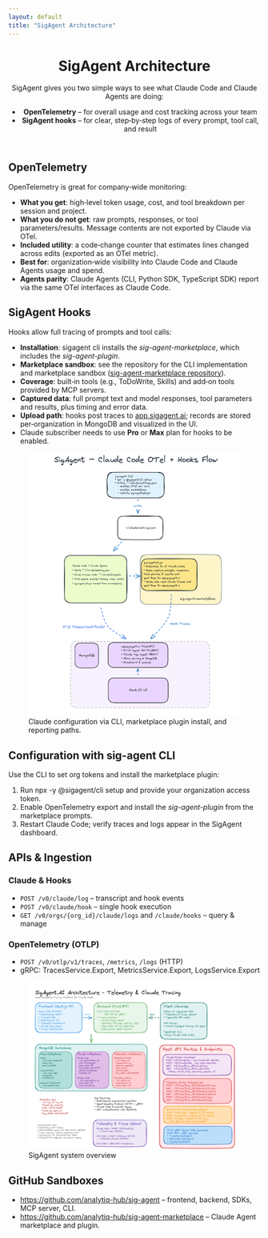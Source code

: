 ```yaml
---
layout: default
title: "SigAgent Architecture"
---
```


<div class="max-w-7xl mx-auto px-4 sm:px-6 md:px-8 py-8">
  <header class="mb-8">
    <h1 class="text-4xl font-bold text-gray-900 mb-4">SigAgent Architecture</h1>
    <p class="text-gray-700">
      SigAgent gives you two simple ways to see what Claude Code and Claude Agents are doing:
    </p>
    <ul class="list-disc list-inside mt-3 text-gray-700">
      <li><strong>OpenTelemetry</strong> – for overall usage and cost tracking across your team</li>
      <li><strong>SigAgent hooks</strong> – for clear, step‑by‑step logs of every prompt, tool call, and result</li>
    </ul>
  </header>


  <section class="mb-8">
    <div class="grid grid-cols-1 lg:grid-cols-2 gap-6">
      <div class="bg-white rounded-lg shadow-lg p-6 md:p-8">
        <h2 class="text-2xl font-semibold text-gray-900 mb-4">OpenTelemetry</h2>
        <p class="text-gray-700 mb-3">OpenTelemetry is great for company‑wide monitoring:</p>
        <ul class="list-disc list-inside text-gray-700 space-y-2">
          <li><strong>What you get</strong>: high‑level token usage, cost, and tool breakdown per session and project.</li>
          <li><strong>What you do not get</strong>: raw prompts, responses, or tool parameters/results. Message contents are not exported by Claude via OTel.</li>
          <li><strong>Included utility</strong>: a code‑change counter that estimates lines changed across edits (exported as an OTel metric).</li>
          <li><strong>Best for</strong>: organization‑wide visibility into Claude Code and Claude Agents usage and spend.</li>
          <li><strong>Agents parity</strong>: Claude Agents (CLI, Python SDK, TypeScript SDK) report via the same OTel interfaces as Claude Code.</li>
        </ul>
      </div>
      <div class="bg-white rounded-lg shadow-lg p-6 md:p-8">
        <h2 class="text-2xl font-semibold text-gray-900 mb-4">SigAgent Hooks</h2>
        <p class="text-gray-700 mb-4">Hooks allow full tracing of prompts and tool calls:</p>
        <ul class="list-disc list-inside text-gray-700 space-y-2">
          <li><strong>Installation</strong>: sigagent cli installs the <em>sig-agent-marketplace</em>, which includes the <em>sig-agent-plugin</em>.</li>
          <li><strong>Marketplace sandbox</strong>: see the repository for the CLI implementation and marketplace sandbox
            (<a class="text-blue-600 hover:text-blue-800 underline" href="github.com/analytiq-hub/sig-agent-marketplace" target="_blank" rel="noopener noreferrer">sig-agent-marketplace repository</a>).</li>
          <li><strong>Coverage</strong>: built‑in tools (e.g., ToDoWrite, Skills) and add‑on tools provided by MCP servers.</li>
          <li><strong>Captured data</strong>: full prompt text and model responses, tool parameters and results, plus timing and error data.</li>
          <li><strong>Upload path</strong>: hooks post traces to <a class="text-blue-600 hover:text-blue-800 underline" href="https://app.sigagent.ai" target="_blank" rel="noopener noreferrer">app.sigagent.ai</a>; records are stored per‑organization in MongoDB and visualized in the UI.</li>
          <li>Claude subscriber needs to use <strong>Pro</strong> or <strong>Max</strong> plan for hooks to be enabled.</li>
        </ul>
      </div>
    </div>
  </section>

  <!-- Key overview diagram panel, matching other panel widths -->
  <section class="bg-white rounded-lg shadow-lg p-6 md:p-8 mb-8">
    <figure class="flex flex-col items-center">
      <img class="w-1/2 rounded-lg border border-gray-200" src="/assets/images/sig_agent_claude_architecture.png" alt="Claude + SigAgent configuration overview" />
      <figcaption class="text-sm text-gray-500 mt-2">Claude configuration via CLI, marketplace plugin install, and reporting paths.</figcaption>
    </figure>
  </section>

  <section class="bg-white rounded-lg shadow-lg p-6 md:p-8 mb-8">
    <h2 class="text-2xl font-semibold text-gray-900 mb-4">Configuration with sig-agent CLI</h2>
    <p class="text-gray-700">Use the CLI to set org tokens and install the marketplace plugin:</p>
    <ol class="list-decimal list-inside mt-2 space-y-2 text-gray-700">
      <li>Run <span class="bg-gray-900 text-green-300 rounded px-2 py-1 font-mono text-sm">npx -y @sigagent/cli setup</span> and provide your organization access token.</li>
      <li>Enable OpenTelemetry export and install the <em>sig-agent-plugin</em> from the marketplace prompts.</li>
      <li>Restart Claude Code; verify traces and logs appear in the SigAgent dashboard.</li>
    </ol>
  </section>

  <section class="bg-white rounded-lg shadow-lg p-6 md:p-8 mb-8">
    <h2 class="text-2xl font-semibold text-gray-900 mb-4">APIs & Ingestion</h2>
    <div class="grid md:grid-cols-2 gap-6 text-gray-700">
      <div>
        <h3 class="text-xl font-medium text-gray-900">Claude & Hooks</h3>
        <ul class="list-disc list-inside mt-2 space-y-1">
          <li><code>POST /v0/claude/log</code> – transcript and hook events</li>
          <li><code>POST /v0/claude/hook</code> – single hook execution</li>
          <li><code>GET /v0/orgs/{org_id}/claude/logs</code> and <code>/claude/hooks</code> – query & manage</li>
        </ul>
      </div>
      <div>
        <h3 class="text-xl font-medium text-gray-900">OpenTelemetry (OTLP)</h3>
        <ul class="list-disc list-inside mt-2 space-y-1">
          <li><code>POST /v0/otlp/v1/traces</code>, <code>/metrics</code>, <code>/logs</code> (HTTP)</li>
          <li>gRPC: TracesService.Export, MetricsService.Export, LogsService.Export</li>
        </ul>
      </div>
    </div>
  </section>

  <section class="bg-white rounded-lg shadow-lg p-6 md:p-8">
    <figure class="flex flex-col items-center">
      <img class="rounded-lg border border-gray-200 mx-auto" src="/assets/images/sig_agent_architecture.png" alt="SigAgent Architecture" />
      <figcaption class="text-sm text-gray-500 mt-2">SigAgent system overview</figcaption>
    </figure>
  </section>

  <section class="bg-white rounded-lg shadow-lg p-6 md:p-8">
    <h2 class="text-2xl font-semibold text-gray-900 mb-4">GitHub Sandboxes</h2>
    <ul class="list-disc list-inside text-gray-700 space-y-2">
      <li>
        <a class="text-blue-600 hover:text-blue-800 underline" href="https://github.com/analytiq-hub/sig-agent" target="_blank" rel="noopener noreferrer">https://github.com/analytiq-hub/sig-agent</a>
        – frontend, backend, SDKs, MCP server, CLI.
      </li>
      <li>
        <a class="text-blue-600 hover:text-blue-800 underline" href="https://github.com/analytiq-hub/sig-agent-marketplace" target="_blank" rel="noopener noreferrer">https://github.com/analytiq-hub/sig-agent-marketplace</a>
        – Claude Agent marketplace and plugin.
      </li>
    </ul>
  </section>
</div>


